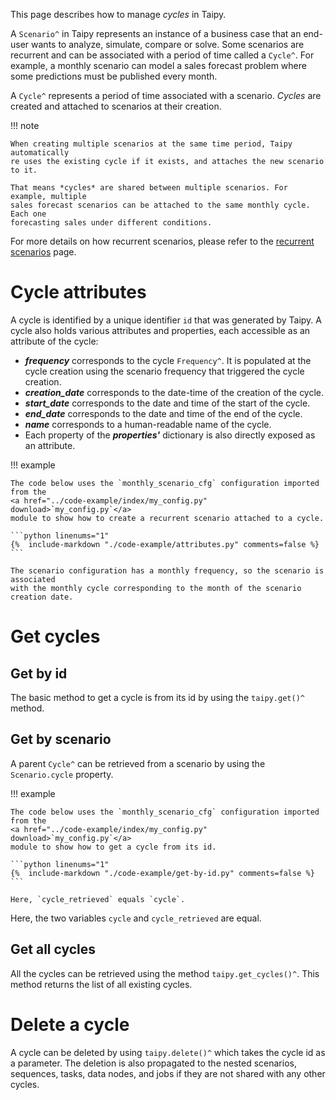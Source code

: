 This page describes how to manage *cycles* in Taipy.

A `Scenario^` in Taipy represents an instance of a business case that an end-user wants
to analyze, simulate, compare or solve. Some scenarios are recurrent and can be
associated with a period of time called a `Cycle^`. For example, a monthly scenario
can model a sales forecast problem where some predictions must be published every month.

A `Cycle^` represents a period of time associated with a scenario. *Cycles* are created
and attached to scenarios at their creation.

!!! note

    When creating multiple scenarios at the same time period, Taipy automatically
    re uses the existing cycle if it exists, and attaches the new scenario to it.

    That means *cycles* are shared between multiple scenarios. For example, multiple
    sales forecast scenarios can be attached to the same monthly cycle. Each one
    forecasting sales under different conditions.

For more details on how recurrent scenarios, please refer to the
[recurrent scenarios](../../what-if-analysis/scenarios-and-cycles.md) page.

# Cycle attributes

A cycle is identified by a unique identifier `id` that was generated by Taipy. A cycle also
holds various attributes and properties, each accessible as an attribute of the cycle:

- _**frequency**_ corresponds to the cycle `Frequency^`. It is populated at the cycle
    creation using the scenario frequency that triggered the cycle creation.
- _**creation_date**_ corresponds to the date-time of the creation of the cycle.
- _**start_date**_ corresponds to the date and time of the start of the cycle.
- _**end_date**_ corresponds to the date and time of the end of the cycle.
- _**name**_ corresponds to a human-readable name of the cycle.
- Each property of the _**properties'**_ dictionary is also directly exposed as an attribute.

!!! example

    The code below uses the `monthly_scenario_cfg` configuration imported from the
    <a href="../code-example/index/my_config.py" download>`my_config.py`</a>
    module to show how to create a recurrent scenario attached to a cycle.

    ```python linenums="1"
    {%  include-markdown "./code-example/attributes.py" comments=false %}
    ```

    The scenario configuration has a monthly frequency, so the scenario is associated
    with the monthly cycle corresponding to the month of the scenario creation date.

# Get cycles

## Get by id

The basic method to get a cycle is from its id by using the `taipy.get()^` method.

## Get by scenario

A parent `Cycle^` can be retrieved from a scenario by using the `Scenario.cycle`
property.

!!! example

    The code below uses the `monthly_scenario_cfg` configuration imported from the
    <a href="../code-example/index/my_config.py" download>`my_config.py`</a>
    module to show how to get a cycle from its id.

    ```python linenums="1"
    {%  include-markdown "./code-example/get-by-id.py" comments=false %}
    ```

    Here, `cycle_retrieved` equals `cycle`.

Here, the two variables `cycle` and `cycle_retrieved` are equal.

## Get all cycles

All the cycles can be retrieved using the method `taipy.get_cycles()^`. This method returns
the list of all existing cycles.

# Delete a cycle

A cycle can be deleted by using `taipy.delete()^` which takes the cycle id as a parameter.
The deletion is also propagated to the nested scenarios, sequences, tasks, data nodes, and
jobs if they are not shared with any other cycles.
